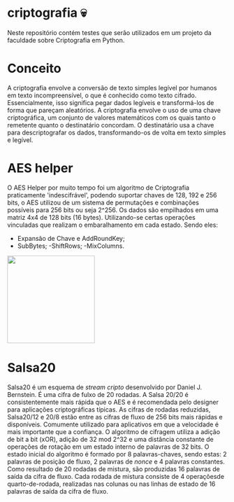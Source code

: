 # criptografia :skull:
Neste repositório contém testes que serão utilizados em um projeto da faculdade sobre Criptografia em Python.

# Conceito
A criptografia envolve a conversão de texto simples legível por humanos em texto incompreensível, o que é conhecido como texto cifrado. Essencialmente, isso significa pegar dados legíveis e transformá-los de forma que pareçam aleatórios. A criptografia envolve o uso de uma chave criptográfica, um conjunto de valores matemáticos com os quais tanto o remetente quanto o destinatário concordam. O destinatário usa a chave para descriptografar os dados, transformando-os de volta em texto simples e legível.

# AES helper
O AES Helper por muito tempo foi um algoritmo de Criptografia praticamente 'indescifrável', podendo suportar chaves de 128, 192 e 256 bits, o AES utilizou de um sistema de permutações e combinações possíveis para 256 bits ou seja 2^256.
Os dados são empilhados em uma matriz 4x4 de 128 bits (16 bytes). Utilizando-se certas operações vinculadas que realizam o embaralhamento em cada estado. Sendo eles:
- Expansão de Chave e AddRoundKey;
- SubBytes;
-ShiftRows;
-MixColumns.
<img height = "200em" src = "https://upload.wikimedia.org/wikipedia/commons/thumb/5/50/AES_%28Rijndael%29_Round_Function.png/250px-AES_%28Rijndael%29_Round_Function.png"/>

# Salsa20
Salsa20 é um esquema de <i>stream cripto</i> desenvolvido por Daniel J. Bernstein. É uma cifra de fulxo de 20 rodadas. A Salsa 20/20 é consistentemente mais rápida que o AES e é recomendada pelo designer para aplicações criptográficas típicas. As cifras de rodadas reduzidas, Salsa20/12 e 20/8 estão entre as cifras de fluxo de 256 bits mais rápidas e disponíveis. Comumente utilizado para aplicativos em que a velocidade é mais importante que a confiança. O algoritmo de cifragem utiliza a adição de bit a bit (xOR), adição de 32 mod 2^32 e uma distância constante de operações de rotação em um estado interno de palavras de 32 bits.
O estado inicial do algoritmo é formado por 8 palavras-chaves, sendo estas: 2 palavras de posição de fluxo, 2 palavras de <i>nonce</i> e 4 palavras constantes. Como resultado de 20 rodadas de mistura, são produzidas 16 palavras de saída da cifra de fluxo. Cada rodada de mistura consiste de 4 operaçõesde quarto-de-rodada, realizadas nas colunas ou nas linhas de estado de 16 palavras de saída da cifra de fluxo.
